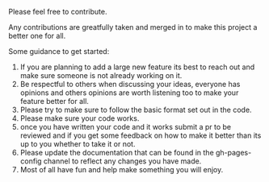 Please feel free to contribute.

Any contributions are greatfully taken and merged in to make this project a better one for all.

Some guidance to get started:

1. If you are planning to add a large new feature its best to reach out and make sure someone is not already working on it.
2. Be respectful to others when discussing your ideas, everyone has opinions and others opinions are worth listening too to make your feature better for all.
3. Please try to make sure to follow the basic format set out in the code.
4. Please make sure your code works.
5. once you have written your code and it works submit a pr to be reviewed and if you get some feedback on how to make it better than its up to you whether to take it or not.
6. Please update the documentation that can be found in the gh-pages-config channel to reflect any changes you have made.
7. Most of all have fun and help make something you will enjoy.
